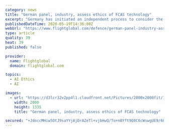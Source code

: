 ```yaml
---
category: news
title: "German panel, industry, assess ethics of FCAS technology"
excerpt: "Germany has initiated an independent process to consider the ethical and legal implications of using autonomy and artificial intelligence as part of a multinational Future Combat Air System, to enter use by around 2040."
publishedDateTime: 2020-05-19T14:36:00Z
webUrl: "https://www.flightglobal.com/defence/german-panel-industry-assess-ethics-of-fcas-technology/138442.article"
type: article
quality: 39
heat: 39
published: false

provider:
  name: Flightglobal
  domain: flightglobal.com

topics:
  - AI Ethics
  - AI

images:
  - url: "https://d3lcr32v2pp4l1.cloudfront.net/Pictures/2000x2000fit/1/5/4/70154_fcascdassault_319885.jpg"
    width: 2000
    height: 1335
    title: "German panel, industry, assess ethics of FCAS technology"

secured: "+JdoccMHiw5OtJ9saYYjAjDrAZeTl+vjbHwQ/Tu+nBYft9E0C6cWswgUE9/60A+4yM/ZP5dnY/w+gU4Za8VKf+XV+zF9EKD9detg4ZGJiDOdZOnXYY0gtt8cApxOJBDGHVSr07jcRGgAe6mqJlO5iU1sAGYaQJjaEmRhgO9E0daKMT/HE7O9KakFc8lxku9HjD0ee+RQByhq0aqx5QbGBAigUUBUt+4eaKbsnog5CcnuWH7vTWsQp/49zOHpmlV0NUoueyaC9YgMT1ZkuykAiRs2FffXSvkdj4ViBvYE7jHxLYPVNFUZ5jEyR4cfkfQ7;g+tJu+KM8q2EoAz4gcXAoA=="
---
```



